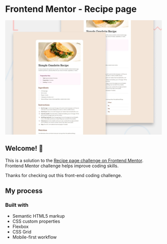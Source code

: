 # Frontend Mentor - Recipe page

![Design preview for the Recipe page coding challenge](./preview.jpg)

## Welcome! 👋

This is a solution to the [Recipe page challenge on Frontend Mentor](https://www.frontendmentor.io/challenges/recipe-page-KiTsR8QQKm). Frontend Mentor challenge helps improve coding skills.

Thanks for checking out this front-end coding challenge.

## My process

### Built with

- Semantic HTML5 markup
- CSS custom properties
- Flexbox
- CSS Grid
- Mobile-first workflow
